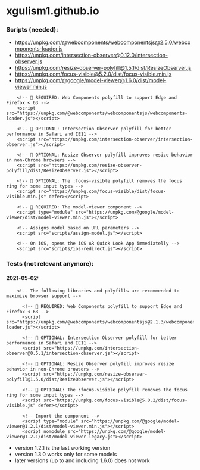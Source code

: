 # xgulism1.github.io

### Scripts (needed):
* https://unpkg.com/@webcomponents/webcomponentsjs@2.5.0/webcomponents-loader.js
* https://unpkg.com/intersection-observer@0.12.0/intersection-observer.js
* https://unpkg.com/resize-observer-polyfill@1.5.1/dist/ResizeObserver.js
* https://unpkg.com/focus-visible@5.2.0/dist/focus-visible.min.js
* https://unpkg.com/@google/model-viewer@1.6.0/dist/model-viewer.min.js

```
	<!-- 🚨 REQUIRED: Web Components polyfill to support Edge and Firefox < 63 -->
	<script src="https://unpkg.com/@webcomponents/webcomponentsjs/webcomponents-loader.js"></script>

	<!-- 💁 OPTIONAL: Intersection Observer polyfill for better performance in Safari and IE11 -->
	<script src="https://unpkg.com/intersection-observer/intersection-observer.js"></script>

	<!-- 💁 OPTIONAL: Resize Observer polyfill improves resize behavior in non-Chrome browsers -->
	<script src="https://unpkg.com/resize-observer-polyfill/dist/ResizeObserver.js"></script>

	<!-- 💁 OPTIONAL: The :focus-visible polyfill removes the focus ring for some input types -->
	<script src="https://unpkg.com/focus-visible/dist/focus-visible.min.js" defer></script>

	<!-- 🚨 REQUIRED: The model-viewer component -->
	<script type="module" src="https://unpkg.com/@google/model-viewer/dist/model-viewer.min.js"></script>
	
	<!-- Assigns model based on URL parameters -->
	<script src="scripts/assign-model.js"></script>
	
	<!-- On iOS, opens the iOS AR Quick Look App immediatelly -->
	<script src="scripts/ios-redirect.js"></script>
```

### Tests (not relevant anymore):

#### 2021-05-02:

```
	<!-- The following libraries and polyfills are recommended to maximize browser support -->

	  <!-- 🚨 REQUIRED: Web Components polyfill to support Edge and Firefox < 63 -->
	  <script src="https://unpkg.com/@webcomponents/webcomponentsjs@2.1.3/webcomponents-loader.js"></script>

	  <!-- 💁 OPTIONAL: Intersection Observer polyfill for better performance in Safari and IE11 -->
	  <script src="https://unpkg.com/intersection-observer@0.5.1/intersection-observer.js"></script>

	  <!-- 💁 OPTIONAL: Resize Observer polyfill improves resize behavior in non-Chrome browsers -->
	  <script src="https://unpkg.com/resize-observer-polyfill@1.5.0/dist/ResizeObserver.js"></script>

	  <!-- 💁 OPTIONAL: The :focus-visible polyfill removes the focus ring for some input types -->
	  <script src="https://unpkg.com/focus-visible@5.0.2/dist/focus-visible.js" defer></script>

	  <!-- Import the component -->
	  <script type="module" src="https://unpkg.com/@google/model-viewer@1.2.1/dist/model-viewer.min.js"></script>
	  <script nomodule src="https://unpkg.com/@google/model-viewer@1.2.1/dist/model-viewer-legacy.js"></script>
```

* version 1.2.1 is the last working version
* version 1.3.0 works only for some models
* later versions (up to and including 1.6.0) does not work

